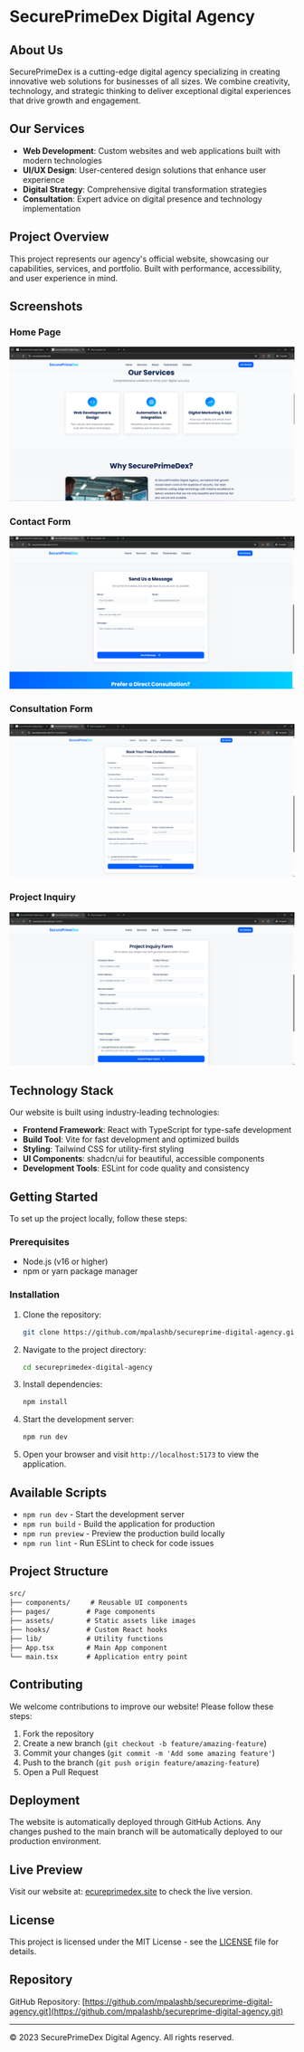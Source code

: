 # SecurePrimeDex Digital Agency

## About Us

SecurePrimeDex is a cutting-edge digital agency specializing in creating innovative web solutions for businesses of all sizes. We combine creativity, technology, and strategic thinking to deliver exceptional digital experiences that drive growth and engagement.

## Our Services

- **Web Development**: Custom websites and web applications built with modern technologies
- **UI/UX Design**: User-centered design solutions that enhance user experience
- **Digital Strategy**: Comprehensive digital transformation strategies
- **Consultation**: Expert advice on digital presence and technology implementation

## Project Overview

This project represents our agency's official website, showcasing our capabilities, services, and portfolio. Built with performance, accessibility, and user experience in mind.

## Screenshots

### Home Page
![Home Page](./project-screenshots/secureprimedex_home_Screenshot%202025-10-29%20152252.png)

### Contact Form
![Contact Form](./project-screenshots/secureprimedex_contact-form_Screenshot%202025-10-29%20152252.png)

### Consultation Form
![Consultation Form](./project-screenshots/secureprimedex_Consultation_Screenshot%202025-10-29%20152252.png)

### Project Inquiry
![Project Inquiry](./project-screenshots/secureprimedex_project_inquiry_Screenshot%202025-10-29%20152252.png)

## Technology Stack

Our website is built using industry-leading technologies:

- **Frontend Framework**: React with TypeScript for type-safe development
- **Build Tool**: Vite for fast development and optimized builds
- **Styling**: Tailwind CSS for utility-first styling
- **UI Components**: shadcn/ui for beautiful, accessible components
- **Development Tools**: ESLint for code quality and consistency

## Getting Started

To set up the project locally, follow these steps:

### Prerequisites

- Node.js (v16 or higher)
- npm or yarn package manager

### Installation

1. Clone the repository:
   ```bash
   git clone https://github.com/mpalashb/secureprime-digital-agency.git
   ```

2. Navigate to the project directory:
   ```bash
   cd secureprimedex-digital-agency
   ```

3. Install dependencies:
   ```bash
   npm install
   ```

4. Start the development server:
   ```bash
   npm run dev
   ```

5. Open your browser and visit `http://localhost:5173` to view the application.

## Available Scripts

- `npm run dev` - Start the development server
- `npm run build` - Build the application for production
- `npm run preview` - Preview the production build locally
- `npm run lint` - Run ESLint to check for code issues

## Project Structure

```
src/
├── components/     # Reusable UI components
├── pages/         # Page components
├── assets/        # Static assets like images
├── hooks/         # Custom React hooks
├── lib/           # Utility functions
├── App.tsx        # Main App component
└── main.tsx       # Application entry point
```

## Contributing

We welcome contributions to improve our website! Please follow these steps:

1. Fork the repository
2. Create a new branch (`git checkout -b feature/amazing-feature`)
3. Commit your changes (`git commit -m 'Add some amazing feature'`)
4. Push to the branch (`git push origin feature/amazing-feature`)
5. Open a Pull Request

## Deployment

The website is automatically deployed through GitHub Actions. Any changes pushed to the main branch will be automatically deployed to our production environment.

## Live Preview

Visit our website at: [ecureprimedex.site](https://ecureprimedex.site) to check the live version.

## License

This project is licensed under the MIT License - see the [LICENSE](LICENSE) file for details.

## Repository

GitHub Repository: [https://github.com/mpalashb/secureprime-digital-agency.git](https://github.com/mpalashb/secureprime-digital-agency.git)

---

© 2023 SecurePrimeDex Digital Agency. All rights reserved.
